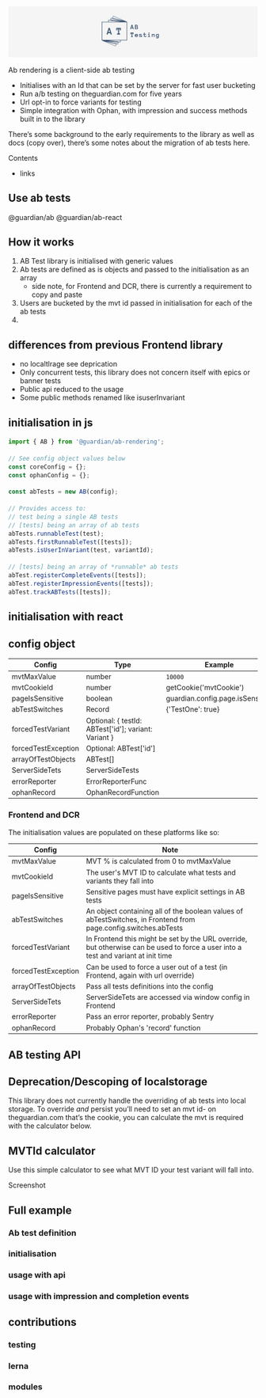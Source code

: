 ![AB Testing Logo](./images/logo.png)

Ab rendering is a client-side ab testing

-   Initialises with an Id that can be set by the server for fast user bucketing
-   Run a/b testing on theguardian.com for five years
-   Url opt-in to force variants for testing
-   Simple integration with Ophan, with impression and success methods built in to the library

There’s some background to the early requirements to the library as well as docs (copy over), there’s some notes about the migration of ab tests here.

Contents

-   links

## Use ab tests

@guardian/ab
@guardian/ab-react

## How it works

1. AB Test library is initialised with generic values
1. Ab tests are defined as is objects and passed to the initialisation as an array
    - side note, for Frontend and DCR, there is currently a requirement to copy and paste
1. Users are bucketed by the mvt id passed in initialisation for each of the ab tests
1.

## differences from previous Frontend library

-   no localtlrage see deprication
-   Only concurrent tests, this library does not concern itself with epics or banner tests
-   Public api reduced to the usage
-   Some public methods renamed like isuserInvariant

## initialisation in js

```ts
import { AB } from '@guardian/ab-rendering';

// See config object values below
const coreConfig = {};
const ophanConfig = {};

const abTests = new AB(config);

// Provides access to:
// test being a single AB tests
// [tests] being an array of ab tests
abTests.runnableTest(test);
abTests.firstRunnableTest([tests]);
abTests.isUserInVariant(test, variantId);

// [tests] being an array of *runnable* ab tests
abTest.registerCompleteEvents([tests]);
abTest.registerImpressionEvents([tests]);
abTest.trackABTests([tests]);
```

## initialisation with react

## config object

| Config              | Type                                                 | Example                          |
| ------------------- | ---------------------------------------------------- | -------------------------------- |
| mvtMaxValue         | number                                               | `10000`                          |
| mvtCookieId         | number                                               | getCookie('mvtCookie')           |
| pageIsSensitive     | boolean                                              | guardian.config.page.isSensitive |
| abTestSwitches      | Record                                               | {'TestOne': true}                |
| forcedTestVariant   | Optional: { testId: ABTest['id']; variant: Variant } |                                  |
| forcedTestException | Optional: ABTest['id']                               |                                  |
| arrayOfTestObjects  | ABTest[]                                             |                                  |
| ServerSideTets      | ServerSideTests                                      |                                  |
| errorReporter       | ErrorReporterFunc                                    |                                  |
| ophanRecord         | OphanRecordFunction                                  |                                  |

### Frontend and DCR

The initialisation values are populated on these platforms like so:

| Config              | Note                                                                                                                              |
| ------------------- | --------------------------------------------------------------------------------------------------------------------------------- |
| mvtMaxValue         | MVT % is calculated from 0 to mvtMaxValue                                                                                         |
| mvtCookieId         | The user's MVT ID to calculate what tests and variants they fall into                                                             |
| pageIsSensitive     | Sensitive pages must have explicit settings in AB tests                                                                           |
| abTestSwitches      | An object containing all of the boolean values of abTestSwitches, in Frontend from page.config.switches.abTests                   |
| forcedTestVariant   | In Frontend this might be set by the URL override, but otherwise can be used to force a user into a test and variant at init time |
| forcedTestException | Can be used to force a user out of a test (in Frontend, again with url override)                                                  |
| arrayOfTestObjects  | Pass all tests definitions into the config                                                                                        |
| ServerSideTets      | ServerSideTets are accessed via window config in Frontend                                                                         |
| errorReporter       | Pass an error reporter, probably Sentry                                                                                           |
| ophanRecord         | Probably Ophan's 'record' function                                                                                                |

## AB testing API

## Deprecation/Descoping of localstorage

This library does not currently handle the overriding of ab tests into local storage. To override _and_ persist you’ll need to set an mvt id- on theguardian.com that’s the cookie, you can calculate the mvt is required with the calculator below.

## MVTId calculator

Use this simple calculator to see what MVT ID your test variant will fall into.

Screenshot

## Full example

### Ab test definition

### initialisation

### usage with api

### usage with impression and completion events

## contributions

### testing

### lerna

### modules
